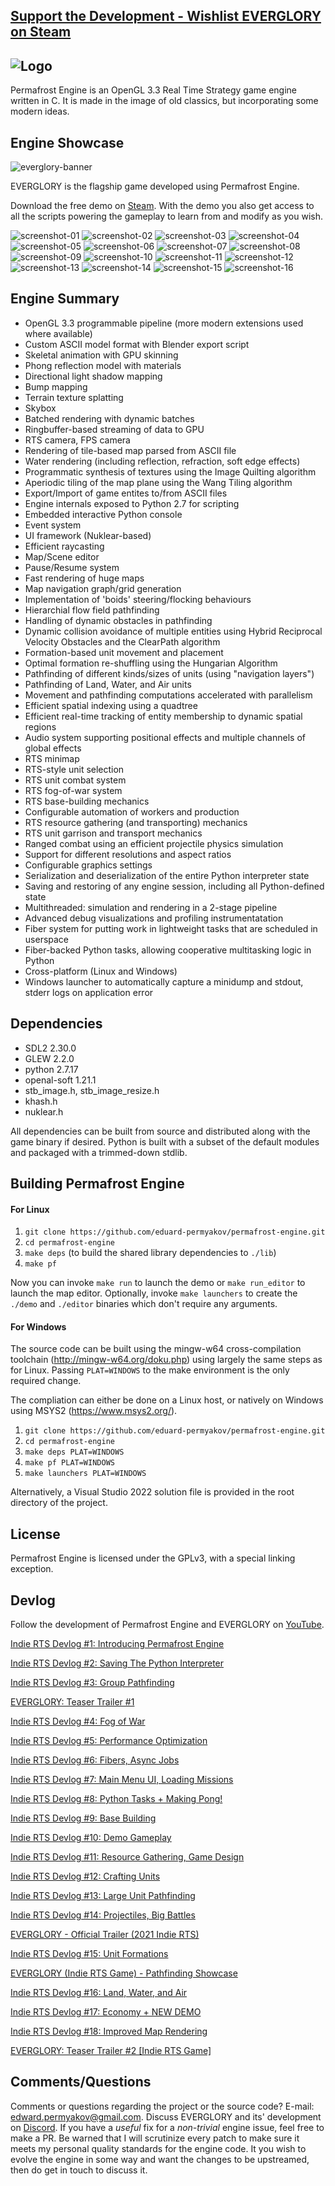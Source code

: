## [Support the Development - Wishlist EVERGLORY on Steam](https://store.steampowered.com/app/1309720/EVERGLORY/)

## ![Logo](docs/images/logo.png) ##

Permafrost Engine is an OpenGL 3.3 Real Time Strategy game engine written in C. 
It is made in the image of old classics, but incorporating some modern ideas.

## Engine Showcase ##

![everglory-banner](docs/images/everglory-banner.png)

EVERGLORY is the flagship game developed using Permafrost Engine. 

Download the free demo on [Steam](https://store.steampowered.com/app/1309720/EVERGLORY/). With the demo you also get access to all the scripts powering the gameplay to learn from and modify as you wish.

![screenshot-01](docs/images/screenshot-01.jpg)
![screenshot-02](docs/images/screenshot-02.jpg)
![screenshot-03](docs/images/screenshot-03.jpg)
![screenshot-04](docs/images/screenshot-04.jpg)
![screenshot-05](docs/images/screenshot-05.jpg)
![screenshot-06](docs/images/screenshot-06.jpg)
![screenshot-07](docs/images/screenshot-07.jpg)
![screenshot-08](docs/images/screenshot-08.jpg)
![screenshot-09](docs/images/screenshot-09.jpg)
![screenshot-10](docs/images/screenshot-10.jpg)
![screenshot-11](docs/images/screenshot-11.jpg)
![screenshot-12](docs/images/screenshot-12.jpg)
![screenshot-13](docs/images/screenshot-13.jpg)
![screenshot-14](docs/images/screenshot-14.jpg)
![screenshot-15](docs/images/screenshot-15.jpg)
![screenshot-16](docs/images/screenshot-16.jpg)

## Engine Summary ##

* OpenGL 3.3 programmable pipeline (more modern extensions used where available)
* Custom ASCII model format with Blender export script
* Skeletal animation with GPU skinning
* Phong reflection model with materials
* Directional light shadow mapping
* Bump mapping
* Terrain texture splatting
* Skybox
* Batched rendering with dynamic batches
* Ringbuffer-based streaming of data to GPU
* RTS camera, FPS camera
* Rendering of tile-based map parsed from ASCII file
* Water rendering (including reflection, refraction, soft edge effects)
* Programmatic synthesis of textures using the Image Quilting algorithm
* Aperiodic tiling of the map plane using the Wang Tiling algorithm
* Export/Import of game entites to/from ASCII files
* Engine internals exposed to Python 2.7 for scripting
* Embedded interactive Python console
* Event system
* UI framework (Nuklear-based)
* Efficient raycasting
* Map/Scene editor
* Pause/Resume system
* Fast rendering of huge maps
* Map navigation graph/grid generation
* Implementation of 'boids' steering/flocking behaviours
* Hierarchial flow field pathfinding
* Handling of dynamic obstacles in pathfinding
* Dynamic collision avoidance of multiple entities using Hybrid Reciprocal Velocity Obstacles and the ClearPath algorithm
* Formation-based unit movement and placement
* Optimal formation re-shuffling using the Hungarian Algorithm
* Pathfinding of different kinds/sizes of units (using "navigation layers")
* Pathfinding of Land, Water, and Air units
* Movement and pathfinding computations accelerated with parallelism
* Efficient spatial indexing using a quadtree
* Efficient real-time tracking of entity membership to dynamic spatial regions
* Audio system supporting positional effects and multiple channels of global effects
* RTS minimap
* RTS-style unit selection
* RTS unit combat system
* RTS fog-of-war system
* RTS base-building mechanics
* Configurable automation of workers and production
* RTS resource gathering (and transporting) mechanics
* RTS unit garrison and transport mechanics
* Ranged combat using an efficient projectile physics simulation
* Support for different resolutions and aspect ratios
* Configurable graphics settings
* Serialization and deserialization of the entire Python interpreter state
* Saving and restoring of any engine session, including all Python-defined state
* Multithreaded: simulation and rendering in a 2-stage pipeline
* Advanced debug visualizations and profiling instrumentatation
* Fiber system for putting work in lightweight tasks that are scheduled in userspace
* Fiber-backed Python tasks, allowing cooperative multitasking logic in Python
* Cross-platform (Linux and Windows)
* Windows launcher to automatically capture a minidump and stdout, stderr logs on application error

## Dependencies ##

* SDL2 2.30.0
* GLEW 2.2.0
* python 2.7.17
* openal-soft 1.21.1
* stb_image.h, stb_image_resize.h
* khash.h
* nuklear.h

All dependencies can be built from source and distributed along with the game binary if desired. 
Python is built with a subset of the default modules and packaged with a trimmed-down stdlib.

## Building Permafrost Engine ##

#### For Linux ####

1. `git clone https://github.com/eduard-permyakov/permafrost-engine.git`
2. `cd permafrost-engine`
3. `make deps` (to build the shared library dependencies to `./lib`)
4. `make pf`

Now you can invoke `make run` to launch the demo or `make run_editor` to launch the map editor.
Optionally, invoke `make launchers` to create the `./demo` and `./editor` binaries which don't 
require any arguments.

#### For Windows ####

The source code can be built using the mingw-w64 cross-compilation toolchain 
(http://mingw-w64.org/doku.php) using largely the same steps as for Linux. Passing `PLAT=WINDOWS` 
to the make environment is the only required change.

The compliation can either be done on a Linux host, or natively on Windows using MSYS2 (https://www.msys2.org/).

1. `git clone https://github.com/eduard-permyakov/permafrost-engine.git`
2. `cd permafrost-engine`
3. `make deps PLAT=WINDOWS`
4. `make pf PLAT=WINDOWS`
5. `make launchers PLAT=WINDOWS`

Alternatively, a Visual Studio 2022 solution file is provided in the root directory of the project.

## License ##

Permafrost Engine is licensed under the GPLv3, with a special linking exception.

## Devlog ##

Follow the development of Permafrost Engine and EVERGLORY on [YouTube](https://www.youtube.com/channel/UCNklkpsPnNpRhC9oVkpIpLA).

[Indie RTS Devlog #1: Introducing Permafrost Engine](https://youtu.be/0dEttWferm8)

[Indie RTS Devlog #2: Saving The Python Interpreter](https://youtu.be/ch-zjn05gxQ)

[Indie RTS Devlog #3: Group Pathfinding](https://youtu.be/ALL7AQ1MRas)

[EVERGLORY: Teaser Trailer #1](https://youtu.be/yTJ7wTJy7jc)

[Indie RTS Devlog #4: Fog of War](https://youtu.be/2rXElWzAGrY)

[Indie RTS Devlog #5: Performance Optimization](https://www.youtube.com/watch?v=HV_CLHkpXpY)

[Indie RTS Devlog #6: Fibers, Async Jobs](https://www.youtube.com/watch?v=eCJg4ljHhD8)

[Indie RTS Devlog #7: Main Menu UI, Loading Missions](https://www.youtube.com/watch?v=V9unCfZheJ4)

[Indie RTS Devlog #8: Python Tasks + Making Pong!](https://www.youtube.com/watch?v=wl0jh-17uTA)

[Indie RTS Devlog #9: Base Building](https://www.youtube.com/watch?v=U3lvwZfXss0)

[Indie RTS Devlog #10: Demo Gameplay](https://www.youtube.com/watch?v=Nh8FBpvbKUc)

[Indie RTS Devlog #11: Resource Gathering, Game Design](https://www.youtube.com/watch?v=e3jsymx97LE)

[Indie RTS Devlog #12: Crafting Units](https://youtu.be/JqGh_XJstk8)

[Indie RTS Devlog #13: Large Unit Pathfinding](https://youtu.be/UorUpScWLvo)

[Indie RTS Devlog #14: Projectiles, Big Battles](https://youtu.be/IUolIJX6zpk)

[EVERGLORY - Official Trailer (2021 Indie RTS)](https://youtu.be/xleJeiOHHh4)

[Indie RTS Devlog #15: Unit Formations](https://www.youtube.com/watch?v=a4yXJ-9H4pY)

[EVERGLORY (Indie RTS Game) - Pathfinding Showcase](https://www.youtube.com/watch?v=7GcqVAzuJgo)

[Indie RTS Devlog #16: Land, Water, and Air](https://www.youtube.com/watch?v=9GAbggOEHH0)

[Indie RTS Devlog #17: Economy + NEW DEMO](https://www.youtube.com/watch?v=jkfB9ZsTkWc)

[Indie RTS Devlog #18: Improved Map Rendering](https://www.youtube.com/watch?v=GjKUPQDtLUE)

[EVERGLORY: Teaser Trailer #2 \[Indie RTS Game\]](https://youtu.be/q8bvpDb9meg)

## Comments/Questions ##

Comments or questions regarding the project or the source code? E-mail: edward.permyakov@gmail.com.
Discuss EVERGLORY and its' development on [Discord](https://discord.gg/jSQ8M6C). If you have a _useful_ fix for a 
_non-trivial_ engine issue, feel free to make a PR. Be warned that I will scrutinize every patch to make sure it meets my 
personal quality standards for the engine code. It you wish to evolve the engine in some way and want the changes to be 
upstreamed, then do get in touch to discuss it.
